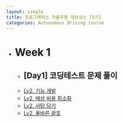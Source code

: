 ```yaml
---
layout: single
title: 프로그래머스 자율주행 데브코스 [5기]
categories: Autonomous Driving course
---
```


* # Week 1
  * ## [Day1] 코딩테스트 문제 풀이
  * [Lv2. 기능 개발](https://1stapplepie.github.io/autonomous/driving/course/%EA%B3%BC%EC%A0%9C-Lv2.%EA%B8%B0%EB%8A%A5_%EA%B0%9C%EB%B0%9C/)
  * [Lv2. 배상 비용 최소화](https://1stapplepie.github.io/autonomous/driving/course/%EA%B3%BC%EC%A0%9C-Lv2.%EB%B0%B0%EC%83%81_%EB%B9%84%EC%9A%A9_%EC%B5%9C%EC%86%8C%ED%99%94/)
  * [Lv2. 사탕 담기](https://1stapplepie.github.io/autonomous/driving/course/%EA%B3%BC%EC%A0%9C-Lv2.%EC%82%AC%ED%83%95_%EB%8B%B4%EA%B8%B0/)
  * [Lv2. 올바른 괄호](https://1stapplepie.github.io/autonomous/driving/course/%EA%B3%BC%EC%A0%9C-Lv2.%EC%98%AC%EB%B0%94%EB%A5%B8_%EA%B4%84%ED%98%B8/)
